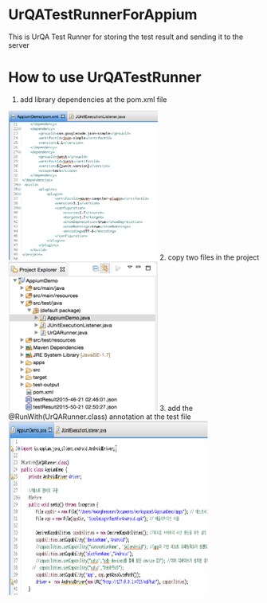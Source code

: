# UrQATestRunnerForAppium
This is UrQA Test Runner for storing the test result and sending it to the server

# How to use UrQATestRunner 
1. add library dependencies at the pom.xml file<br> 
<img src="readmeImages/addMavenDependency.png" alt="add maven dependency" width="300" height="300"/>
2. copy two files in the project<br>
<img src="readmeImages/copyUrQATestRunner.png" alt="copy test runner files" width="300" height="300"/>
3. add the @RunWith(UrQARunner.class) annotation at the test file<br>
<img src="readmeImages/addAnnotation.png" alt="add the @RunWith annotation to use UrQA Test Runner" width="400" height="350"/>
